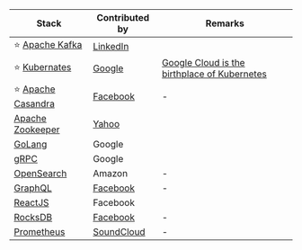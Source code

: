 
| Stack                                                                            | Contributed by                                                                                                                  | Remarks                                                                                           |
|----------------------------------------------------------------------------------|---------------------------------------------------------------------------------------------------------------------------------|---------------------------------------------------------------------------------------------------|
| :star: [Apache Kafka](4_MessageBrokers/Kafka.md)                                 | [LinkedIn](https://engineering.linkedin.com/blog/2019/apache-kafka-trillion-messages)                                           |                                                                                                   |
| :star: [Kubernates](6_DevOps/Kubernates.md)                                      | [Google](https://cloud.google.com/learn/what-is-kubernetes)                                                                     | [Google Cloud is the birthplace of Kubernetes](https://cloud.google.com/learn/what-is-kubernetes) |
| :star: [Apache Casandra](3_DatabaseComponents/NoSQL-Databases/ApacheCasandra.md) | [Facebook](https://cassandra.apache.org/_/index.html)                                                                           | -                                                                                                 |
| [Apache Zookeeper](6_DevOps/ApacheZookeeper.md)                                  | [Yahoo](https://en.wikipedia.org/wiki/Apache_ZooKeeper)                                                                         |                                                                                                   |
| [GoLang](../5_ProgrammingLanguages/1_GoLang)                                     | Google                                                                                                                          |                                                                                                   |
| [gRPC](2_APITechOptions/gRPC.md)                                                 | Google                                                                                                                          |                                                                                                   |
| [OpenSearch](../2_AWSComponents/6_DatabaseServices/AmazonOpenSearch.md)          | Amazon                                                                                                                          | -                                                                                                 |
| [GraphQL](2_APITechOptions/GraphQL.md)                                           | [Facebook](https://buddy.works/tutorials/what-is-graphql-and-why-facebook-felt-the-need-to-build-it#why-facebook-built-graphql) | -                                                                                                 |
| [ReactJS](https://reactjs.org/)                                                  | Facebook                                                                                                                        |                                                                                                   |
| [RocksDB](3_DatabaseComponents/NoSQL-Databases/RocksDB)                          | [Facebook](https://engineering.fb.com/2013/11/21/core-data/under-the-hood-building-and-open-sourcing-rocksdb/)                  | -                                                                                                 |
| [Prometheus](https://prometheus.io/docs/introduction/overview/)                  | [SoundCloud](https://soundcloud.com/)                                                                                                                      | -                                                                                                 |




